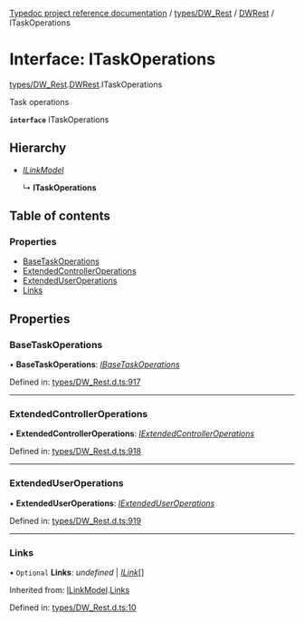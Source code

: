 [Typedoc project reference documentation](../README.md) / [types/DW_Rest](../modules/types_dw_rest.md) / [DWRest](../modules/types_dw_rest.dwrest.md) / ITaskOperations

# Interface: ITaskOperations

[types/DW_Rest](../modules/types_dw_rest.md).[DWRest](../modules/types_dw_rest.dwrest.md).ITaskOperations

Task operations

**`interface`** ITaskOperations

## Hierarchy

* [*ILinkModel*](types_dw_rest.dwrest.ilinkmodel.md)

  ↳ **ITaskOperations**

## Table of contents

### Properties

- [BaseTaskOperations](types_dw_rest.dwrest.itaskoperations.md#basetaskoperations)
- [ExtendedControllerOperations](types_dw_rest.dwrest.itaskoperations.md#extendedcontrolleroperations)
- [ExtendedUserOperations](types_dw_rest.dwrest.itaskoperations.md#extendeduseroperations)
- [Links](types_dw_rest.dwrest.itaskoperations.md#links)

## Properties

### BaseTaskOperations

• **BaseTaskOperations**: [*IBaseTaskOperations*](types_dw_rest.dwrest.ibasetaskoperations.md)

Defined in: [types/DW_Rest.d.ts:917](https://github.com/DocuWare/REST-Sample-TS/blob/6f07cff/src/types/DW_Rest.d.ts#L917)

___

### ExtendedControllerOperations

• **ExtendedControllerOperations**: [*IExtendedControllerOperations*](types_dw_rest.dwrest.iextendedcontrolleroperations.md)

Defined in: [types/DW_Rest.d.ts:918](https://github.com/DocuWare/REST-Sample-TS/blob/6f07cff/src/types/DW_Rest.d.ts#L918)

___

### ExtendedUserOperations

• **ExtendedUserOperations**: [*IExtendedUserOperations*](types_dw_rest.dwrest.iextendeduseroperations.md)

Defined in: [types/DW_Rest.d.ts:919](https://github.com/DocuWare/REST-Sample-TS/blob/6f07cff/src/types/DW_Rest.d.ts#L919)

___

### Links

• `Optional` **Links**: *undefined* \| [*ILink*](types_dw_rest.dwrest.ilink.md)[]

Inherited from: [ILinkModel](types_dw_rest.dwrest.ilinkmodel.md).[Links](types_dw_rest.dwrest.ilinkmodel.md#links)

Defined in: [types/DW_Rest.d.ts:10](https://github.com/DocuWare/REST-Sample-TS/blob/6f07cff/src/types/DW_Rest.d.ts#L10)

